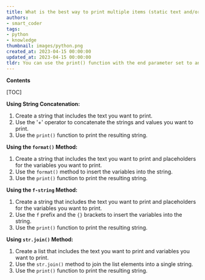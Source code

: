 ```yaml
---
title: What is the best way to print multiple items (static text and/or variable values) on the same line simultaneously?
authors:
- smart_coder
tags:
- python
- knowledge
thumbnail: images/python.png
created_at: 2023-04-15 00:00:00
updated_at: 2023-04-15 00:00:00
tldr: You can use the print() function with the end parameter set to an empty string to print multiple things on the same line.
---
```


**Contents**

[TOC]

**Using String Concatenation:**

1. Create a string that includes the text you want to print.
2. Use the '+' operator to concatenate the strings and values you want to print.
3. Use the `print()` function to print the resulting string.

**Using the `format()` Method:**

1. Create a string that includes the text you want to print and placeholders for the variables you want to print.
2. Use the `format()` method to insert the variables into the string.
3. Use the `print()` function to print the resulting string.

**Using the `f-string` Method:**

1. Create a string that includes the text you want to print and placeholders for the variables you want to print.
2. Use the `f` prefix and the `{}` brackets to insert the variables into the string.
3. Use the `print()` function to print the resulting string.

**Using `str.join()` Method:**

1. Create a list that includes the text you want to print and variables you want to print.
2. Use the `str.join()` method to join the list elements into a single string.
3. Use the `print()` function to print the resulting string.
